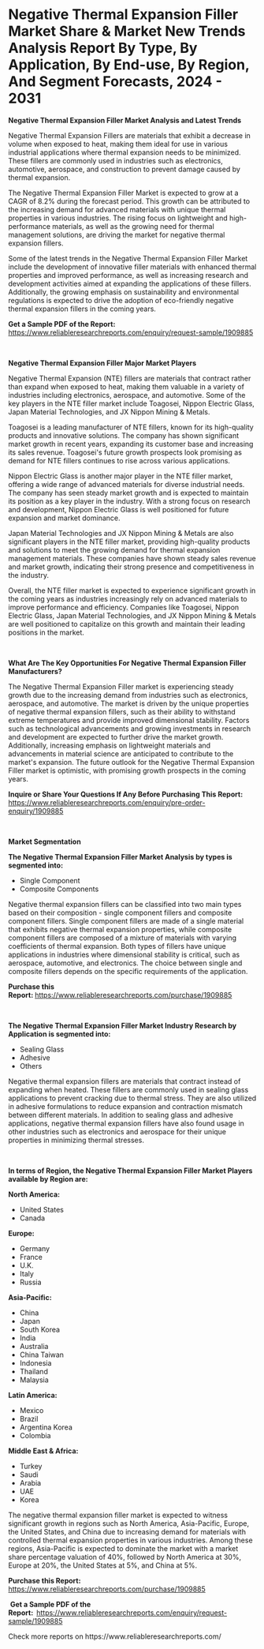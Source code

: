 <p><h1>Negative Thermal Expansion Filler Market Share & Market New Trends Analysis Report By Type, By Application, By End-use, By Region, And Segment Forecasts, 2024 - 2031</h1></p><p><strong>Negative Thermal Expansion Filler Market Analysis and Latest Trends</strong></p>
<p><p>Negative Thermal Expansion Fillers are materials that exhibit a decrease in volume when exposed to heat, making them ideal for use in various industrial applications where thermal expansion needs to be minimized. These fillers are commonly used in industries such as electronics, automotive, aerospace, and construction to prevent damage caused by thermal expansion.</p><p>The Negative Thermal Expansion Filler Market is expected to grow at a CAGR of 8.2% during the forecast period. This growth can be attributed to the increasing demand for advanced materials with unique thermal properties in various industries. The rising focus on lightweight and high-performance materials, as well as the growing need for thermal management solutions, are driving the market for negative thermal expansion fillers.</p><p>Some of the latest trends in the Negative Thermal Expansion Filler Market include the development of innovative filler materials with enhanced thermal properties and improved performance, as well as increasing research and development activities aimed at expanding the applications of these fillers. Additionally, the growing emphasis on sustainability and environmental regulations is expected to drive the adoption of eco-friendly negative thermal expansion fillers in the coming years.</p></p>
<p><strong>Get a Sample PDF of the Report:&nbsp;</strong> <a href="https://www.reliableresearchreports.com/enquiry/request-sample/1909885">https://www.reliableresearchreports.com/enquiry/request-sample/1909885</a></p>
<p>&nbsp;</p>
<p><strong>Negative Thermal Expansion Filler Major Market Players</strong></p>
<p><p>Negative Thermal Expansion (NTE) fillers are materials that contract rather than expand when exposed to heat, making them valuable in a variety of industries including electronics, aerospace, and automotive. Some of the key players in the NTE filler market include Toagosei, Nippon Electric Glass, Japan Material Technologies, and JX Nippon Mining & Metals.</p><p>Toagosei is a leading manufacturer of NTE fillers, known for its high-quality products and innovative solutions. The company has shown significant market growth in recent years, expanding its customer base and increasing its sales revenue. Toagosei's future growth prospects look promising as demand for NTE fillers continues to rise across various applications.</p><p>Nippon Electric Glass is another major player in the NTE filler market, offering a wide range of advanced materials for diverse industrial needs. The company has seen steady market growth and is expected to maintain its position as a key player in the industry. With a strong focus on research and development, Nippon Electric Glass is well positioned for future expansion and market dominance.</p><p>Japan Material Technologies and JX Nippon Mining & Metals are also significant players in the NTE filler market, providing high-quality products and solutions to meet the growing demand for thermal expansion management materials. These companies have shown steady sales revenue and market growth, indicating their strong presence and competitiveness in the industry.</p><p>Overall, the NTE filler market is expected to experience significant growth in the coming years as industries increasingly rely on advanced materials to improve performance and efficiency. Companies like Toagosei, Nippon Electric Glass, Japan Material Technologies, and JX Nippon Mining & Metals are well positioned to capitalize on this growth and maintain their leading positions in the market.</p></p>
<p>&nbsp;</p>
<p><strong>What Are The Key Opportunities For Negative Thermal Expansion Filler Manufacturers?</strong></p>
<p><p>The Negative Thermal Expansion Filler market is experiencing steady growth due to the increasing demand from industries such as electronics, aerospace, and automotive. The market is driven by the unique properties of negative thermal expansion fillers, such as their ability to withstand extreme temperatures and provide improved dimensional stability. Factors such as technological advancements and growing investments in research and development are expected to further drive the market growth. Additionally, increasing emphasis on lightweight materials and advancements in material science are anticipated to contribute to the market's expansion. The future outlook for the Negative Thermal Expansion Filler market is optimistic, with promising growth prospects in the coming years.</p></p>
<p><strong>Inquire or Share Your Questions If Any Before Purchasing This Report:</strong> <a href="https://www.reliableresearchreports.com/enquiry/pre-order-enquiry/1909885">https://www.reliableresearchreports.com/enquiry/pre-order-enquiry/1909885</a></p>
<p>&nbsp;</p>
<p><strong>Market Segmentation</strong></p>
<p><strong>The Negative Thermal Expansion Filler Market Analysis by types is segmented into:</strong></p>
<p><ul><li>Single Component</li><li>Composite Components</li></ul></p>
<p><p>Negative thermal expansion fillers can be classified into two main types based on their composition - single component fillers and composite component fillers. Single component fillers are made of a single material that exhibits negative thermal expansion properties, while composite component fillers are composed of a mixture of materials with varying coefficients of thermal expansion. Both types of fillers have unique applications in industries where dimensional stability is critical, such as aerospace, automotive, and electronics. The choice between single and composite fillers depends on the specific requirements of the application.</p></p>
<p><strong>Purchase this Report:&nbsp;</strong><a href="https://www.reliableresearchreports.com/purchase/1909885">https://www.reliableresearchreports.com/purchase/1909885</a></p>
<p>&nbsp;</p>
<p><strong>The Negative Thermal Expansion Filler Market Industry Research by Application is segmented into:</strong></p>
<p><ul><li>Sealing Glass</li><li>Adhesive</li><li>Others</li></ul></p>
<p><p>Negative thermal expansion fillers are materials that contract instead of expanding when heated. These fillers are commonly used in sealing glass applications to prevent cracking due to thermal stress. They are also utilized in adhesive formulations to reduce expansion and contraction mismatch between different materials. In addition to sealing glass and adhesive applications, negative thermal expansion fillers have also found usage in other industries such as electronics and aerospace for their unique properties in minimizing thermal stresses.</p></p>
<p>&nbsp;</p>
<p><strong>In terms of Region, the Negative Thermal Expansion Filler Market Players available by Region are:</strong></p>
<p>
    <p> <strong> North America: </strong>
        <ul>
            <li>United States</li>
            <li>Canada</li>
        </ul>
        </p> 
    <p> <strong> Europe: </strong>
        <ul>
            <li>Germany</li>
            <li>France</li>
            <li>U.K.</li>
            <li>Italy</li>
            <li>Russia</li>
        </ul>
        </p> 
    <p> <strong> Asia-Pacific: </strong>
        <ul>
            <li>China</li>
            <li>Japan</li>
            <li>South Korea</li>
            <li>India</li>
            <li>Australia</li>
            <li>China Taiwan</li>
            <li>Indonesia</li>
            <li>Thailand</li>
            <li>Malaysia</li>
        </ul>
        </p> 
    <p> <strong> Latin America: </strong>
        <ul>
            <li>Mexico</li>
            <li>Brazil</li>
            <li>Argentina Korea</li>
            <li>Colombia</li>
        </ul>
        </p> 
    <p> <strong> Middle East & Africa: </strong>
        <ul>
            <li>Turkey</li>
            <li>Saudi</li>
            <li>Arabia</li>
            <li>UAE</li>
            <li>Korea</li>
        </ul>
    </p>
    </p>
<p><p>The negative thermal expansion filler market is expected to witness significant growth in regions such as North America, Asia-Pacific, Europe, the United States, and China due to increasing demand for materials with controlled thermal expansion properties in various industries. Among these regions, Asia-Pacific is expected to dominate the market with a market share percentage valuation of 40%, followed by North America at 30%, Europe at 20%, the United States at 5%, and China at 5%.</p></p>
<p><strong>Purchase this Report: </strong><a href="https://www.reliableresearchreports.com/purchase/1909885">https://www.reliableresearchreports.com/purchase/1909885</a></p>
<p>&nbsp;<strong>Get a Sample PDF of the Report:&nbsp;&nbsp;</strong><a href="https://www.reliableresearchreports.com/enquiry/request-sample/1909885">https://www.reliableresearchreports.com/enquiry/request-sample/1909885</a></p>
<p><strong></strong></p>
<p>Check more reports on https://www.reliableresearchreports.com/</p>